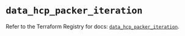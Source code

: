 # `data_hcp_packer_iteration`

Refer to the Terraform Registry for docs: [`data_hcp_packer_iteration`](https://registry.terraform.io/providers/hashicorp/hcp/0.83.0/docs/data-sources/packer_iteration).
